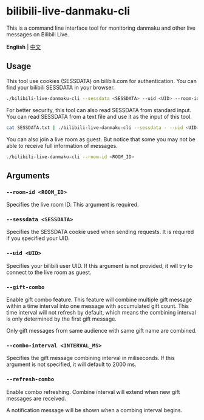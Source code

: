 # bilibili-live-danmaku-cli
This is a command line interface tool for monitoring danmaku and other live messages on Bilibili Live.

**English** | [中文](./README-zh.md)

## Usage
This tool use cookies (SESSDATA) on bilibili.com for authentication. You can find your bilibili SESSDATA in your browser. 
```bash
./bilibili-live-danmaku-cli --sessdata <SESSDATA> --uid <UID> --room-id <ROOM_ID>
```
For better security, this tool can also read SESSDATA from standard input. You can read SESSDATA from a text file and use it as the input of this tool.
```bash
cat SESSDATA.txt | ./bilibili-live-danmaku-cli --sessdata - --uid <UID> --room-id <ROOM_ID>
```
You can also join a live room as guest. But notice that some you may not be able to receive full information of messages.
```bash
./bilibili-live-danmaku-cli --room-id <ROOM_ID>
```

## Arguments
### `--room-id <ROOM_ID>`
Specifies the live room ID. This argument is required.

### `--sessdata <SESSDATA>`
Specifies the SESSDATA cookie used when sending requests. It is required if you specified your UID.

### `--uid <UID>`
Specifies your bilibili user UID. If this argument is not provided, it will try to connect to the live room as guest.

### `--gift-combo`
Enable gift combo feature. This feature will combine multiple gift message within a time interval into one message with accumulated gift count. This time interval will not refresh by default, which means the combining interval is only determined by the first gift message.

Only gift messages from same audience with same gift name are combined.

### `--combo-interval <INTERVAL_MS>`
Specifies the gift message combining interval in miliseconds. If this argument is not specified, it will default to 2000 ms.

### `--refresh-combo`
Enable combo refreshing. Combine interval will extend when new gift messages are received.

A notification message will be shown when a combing interval begins.